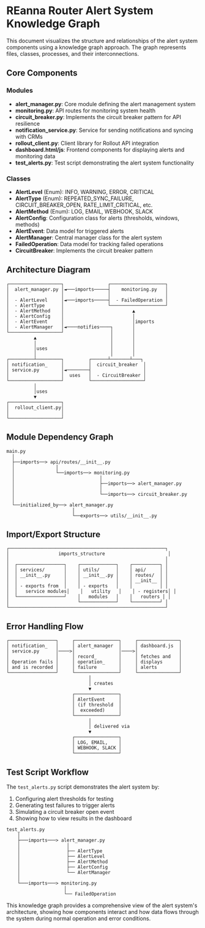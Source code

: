 # REanna Router Alert System Knowledge Graph

This document visualizes the structure and relationships of the alert system components using a knowledge graph approach. The graph represents files, classes, processes, and their interconnections.

## Core Components

### Modules

- **alert_manager.py**: Core module defining the alert management system
- **monitoring.py**: API routes for monitoring system health
- **circuit_breaker.py**: Implements the circuit breaker pattern for API resilience
- **notification_service.py**: Service for sending notifications and syncing with CRMs
- **rollout_client.py**: Client library for Rollout API integration
- **dashboard.html/js**: Frontend components for displaying alerts and monitoring data
- **test_alerts.py**: Test script demonstrating the alert system functionality

### Classes

- **AlertLevel** (Enum): INFO, WARNING, ERROR, CRITICAL
- **AlertType** (Enum): REPEATED_SYNC_FAILURE, CIRCUIT_BREAKER_OPEN, RATE_LIMIT_CRITICAL, etc.
- **AlertMethod** (Enum): LOG, EMAIL, WEBHOOK, SLACK
- **AlertConfig**: Configuration class for alerts (thresholds, windows, methods)
- **AlertEvent**: Data model for triggered alerts
- **AlertManager**: Central manager class for the alert system
- **FailedOperation**: Data model for tracking failed operations
- **CircuitBreaker**: Implements the circuit breaker pattern

## Architecture Diagram

```
┌───────────────────┐                ┌────────────────────┐
│  alert_manager.py │◄───imports─────┤    monitoring.py   │
│                   │                │                    │
│  - AlertLevel     │◄───imports─────┤  - FailedOperation │
│  - AlertType      │                └────────────────────┘
│  - AlertMethod    │                         ▲
│  - AlertConfig    │                         │
│  - AlertEvent     │                         │imports
│  - AlertManager   │◄────notifies────┐       │
└───────────────────┘                 │       │
          ▲                           │       │
          │                           │       │
          │uses                       │       │
          │                           │       │
┌─────────┴─────────┐         ┌──────┴───────┴───┐
│ notification_     │         │  circuit_breaker  │
│ service.py        │◄────────┤                   │
│                   │  uses   │  - CircuitBreaker │
└───────────────────┘         └───────────────────┘
          │                             
          │uses                          
          ▼                             
┌───────────────────┐                   
│  rollout_client.py│                   
│                   │                   
└───────────────────┘                   
```

## Module Dependency Graph

```
main.py
  │
  ├──imports──> api/routes/__init__.py
  │               │
  │               └──imports──> monitoring.py
  │                               │
  │                               ├──imports──> alert_manager.py
  │                               │
  │                               └──imports──> circuit_breaker.py
  │
  └──initialized_by──> alert_manager.py
                        │
                        └──exports──> utils/__init__.py
```

## Import/Export Structure

```
┌─────────────────────────────────────────────────────────┐
│                  imports_structure                       │
│                                                         │
│  ┌─────────────────┐    ┌─────────────┐    ┌──────────┐ │
│  │ services/       │    │ utils/      │    │ api/     │ │
│  │ __init__.py     │    │ __init__.py │    │ routes/  │ │
│  │                 │    │             │    │ __init__ │ │
│  │ - exports from  │    │ - exports   │    │          │ │
│  │   service modules│    │   utility   │    │ - registers│ │
│  └─────────────────┘    │   modules   │    │   routers │ │
│                         └─────────────┘    └──────────┘ │
└─────────────────────────────────────────────────────────┘
```

## Error Handling Flow

```
┌─────────────────┐     ┌────────────────┐     ┌───────────────┐
│ notification_   │     │ alert_manager  │     │ dashboard.js  │
│ service.py      │────>│                │────>│               │
│                 │     │ record_        │     │ fetches and   │
│ Operation fails │     │ operation_     │     │ displays      │
│ and is recorded │     │ failure        │     │ alerts        │
└─────────────────┘     └────────────────┘     └───────────────┘
                              │
                              │ creates
                              ▼
                        ┌────────────────┐
                        │ AlertEvent     │
                        │ (if threshold  │
                        │  exceeded)     │
                        └────────────────┘
                              │
                              │ delivered via
                              ▼
                        ┌────────────────┐
                        │ LOG, EMAIL,    │
                        │ WEBHOOK, SLACK │
                        └────────────────┘
```

## Test Script Workflow

The `test_alerts.py` script demonstrates the alert system by:

1. Configuring alert thresholds for testing
2. Generating test failures to trigger alerts 
3. Simulating a circuit breaker open event
4. Showing how to view results in the dashboard

```
test_alerts.py
    │
    ├───imports───> alert_manager.py
    │                 │
    │                 ├── AlertType
    │                 ├── AlertLevel  
    │                 ├── AlertMethod
    │                 ├── AlertConfig
    │                 └── AlertManager
    │
    └───imports───> monitoring.py
                     │
                     └── FailedOperation
```

This knowledge graph provides a comprehensive view of the alert system's architecture, showing how components interact and how data flows through the system during normal operation and error conditions.